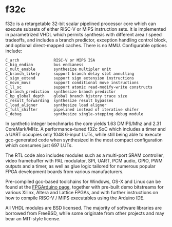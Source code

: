 # f32c

f32c is a retargetable 32-bit scalar pipelined processor core
which can execute subsets of either RISC-V
or MIPS instruction sets.  It is implemented in parametrized
VHDL which permits synthesis with different area / speed tradeoffs,
and includes a branch predictor, exception handling control block,
and optional direct-mapped caches.  There is no MMU.
Configurable options include:

```
C_arch               RISC-V or MIPS ISA
C_big_endian         bus endianess
C_mult_enable        synthesize multipler unit
C_branch_likely      support branch delay slot annulling
C_sign_extend        support sign extension instructions
C_movn_movz          support conditional move instructions
C_ll_sc              support atomic read-modify-write constructs
C_branch_prediction  synthesize branch predictor
C_bp_global_depth    global branch history trace size
C_result_forwarding  synthesize result bypasses
C_load_aligner 	     synthesize load aligner
C_full_shifter 	     pipelined instead of iterative shifer
C_debug              synthesize single-stepping debug module
```

In synthetic integer benchmarks the core yields 1.63 DMIPS/Mhz and 2.31
CoreMark/MHz.  A performance-tuned f32c SoC which includes a timer
and a UART occupies only 1048 6-input LUTs, while still being able
to execute gcc-generated code when synthesized in the most compact
configuration which consumes just 697 LUTs.

The RTL code also includes modules such as a multi-port SRAM
controller, video framebuffer with PAL modulator, SPI, UART, PCM audio,
GPIO, PWM outputs and a timer, as well as glue logic tailored for
numerous popular FPGA development boards from various manufacturers.

Pre-compiled gcc-based toolchains for Windows, OS-X and Linux can be
found at the [FPGArduino page](http://www.nxlab.fer.hr/fpgarduino),
together with pre-built demo bitstreams for various Xilinx, Altera
and Lattice FPGAs, and with further instructions on how to compile
RISC-V / MIPS executables using the Arduino IDE.

All VHDL modules are BSD licensed.  The majority of software libraries
are borrowed from FreeBSD, while some originate from other projects and
may bear an MIT-style license.
